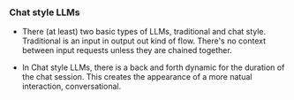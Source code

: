 ### Chat style LLMs

- There (at least) two basic types of LLMs, traditional and chat style. Traditional is an input in output out kind of flow. There's no context between input requests unless they are chained together.

- In Chat style LLMs, there is a back and forth dynamic for the duration of the chat session. This creates the appearance of a more natual interaction, conversational.

